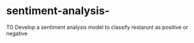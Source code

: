 # sentiment-analysis-
TO Develop a sentiment analysis model to classify restarunt as positive or negative
